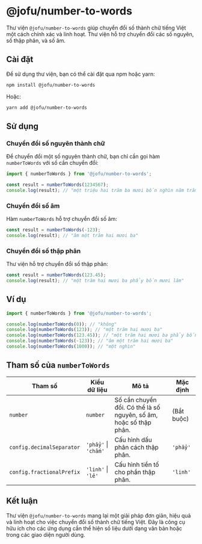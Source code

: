# @jofu/number-to-words

Thư viện `@jofu/number-to-words` giúp chuyển đổi số thành chữ tiếng Việt một cách chính xác và linh hoạt. Thư viện hỗ trợ chuyển đổi các số nguyên, số thập phân, và số âm.

## Cài đặt

Để sử dụng thư viện, bạn có thể cài đặt qua npm hoặc yarn:

```bash
npm install @jofu/number-to-words
```

Hoặc:

```bash
yarn add @jofu/number-to-words
```

## Sử dụng

### Chuyển đổi số nguyên thành chữ

Để chuyển đổi một số nguyên thành chữ, bạn chỉ cần gọi hàm `numberToWords` với số cần chuyển đổi:

```typescript
import { numberToWords } from '@jofu/number-to-words';

const result = numberToWords(1234567);
console.log(result); // "một triệu hai trăm ba mươi bốn nghìn năm trăm sáu mươi bảy"
```

### Chuyển đổi số âm

Hàm `numberToWords` hỗ trợ chuyển đổi số âm:

```typescript
const result = numberToWords(-123);
console.log(result); // "âm một trăm hai mươi ba"
```

### Chuyển đổi số thập phân

Thư viện hỗ trợ chuyển đổi số thập phân:

```typescript
const result = numberToWords(123.45);
console.log(result); // "một trăm hai mươi ba phẩy bốn mươi lăm"
```

## Ví dụ

```typescript
import { numberToWords } from '@jofu/number-to-words';

console.log(numberToWords(0)); // "không"
console.log(numberToWords(123)); // "một trăm hai mươi ba"
console.log(numberToWords(123.45)); // "một trăm hai mươi ba phẩy bốn mươi lăm"
console.log(numberToWords(-123)); // "âm một trăm hai mươi ba"
console.log(numberToWords(1000)); // "một nghìn"
```

## Tham số của `numberToWords`

| Tham số                   | Kiểu dữ liệu         | Mô tả                                                             | Mặc định   |
| ------------------------- | -------------------- | ----------------------------------------------------------------- | ---------- |
| `number`                  | `number`             | Số cần chuyển đổi. Có thể là số nguyên, số âm, hoặc số thập phân. | (Bắt buộc) |
| `config.decimalSeparator` | `'phẩy'` \| `'chấm'` | Cấu hình dấu phân cách thập phân.                                 | `'phẩy'`   |
| `config.fractionalPrefix` | `'linh'` \| `'lẻ'`   | Cấu hình tiền tố cho phần thập phân.                              | `'linh'`   |

## Kết luận

Thư viện `@jofu/number-to-words` mang lại một giải pháp đơn giản, hiệu quả và linh hoạt cho việc chuyển đổi số thành chữ tiếng Việt. Đây là công cụ hữu ích cho các ứng dụng cần thể hiện số liệu dưới dạng văn bản hoặc trong các giao diện người dùng.
